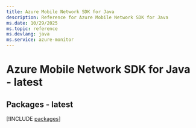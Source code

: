 ```yaml
---
title: Azure Mobile Network SDK for Java
description: Reference for Azure Mobile Network SDK for Java
ms.date: 10/29/2025
ms.topic: reference
ms.devlang: java
ms.service: azure-monitor
---
```

# Azure Mobile Network SDK for Java - latest
## Packages - latest
[!INCLUDE [packages](mobile-network-index.md)]